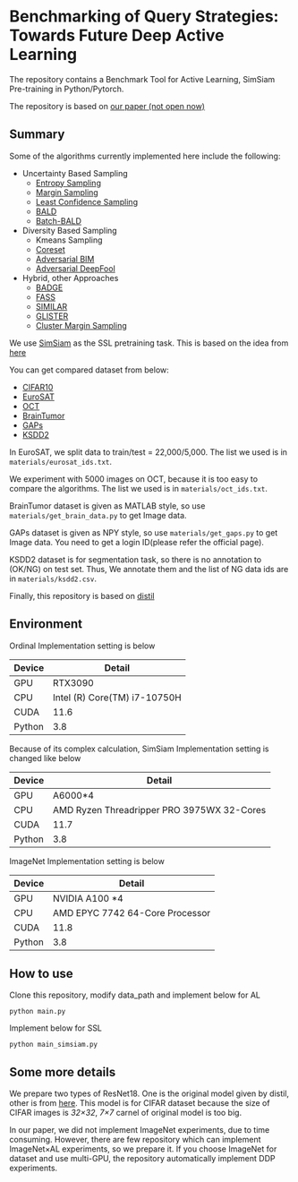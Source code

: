 # Benchmarking of Query Strategies: Towards Future Deep Active Learning

The repository contains a Benchmark Tool for Active Learning, SimSiam Pre-training in Python/Pytorch.

The repository is based on [our paper (not open now)]()

## Summary

Some of the algorithms currently implemented here include the following:

- Uncertainty Based Sampling
    - [Entropy Sampling](https://people.math.harvard.edu/~ctm/home/text/others/shannon/entropy/entropy.pdf)
    - [Margin Sampling](http://ufldl.stanford.edu/housenumbers/nips2011_housenumbers.pdf)
    - [Least Confidence Sampling](https://ieeexplore.ieee.org/document/6889457)
    - [BALD](https://arxiv.org/abs/1703.02910)
    - [Batch-BALD](https://arxiv.org/abs/1906.08158)
- Diversity Based Sampling
    - Kmeans Sampling
    - [Coreset](https://arxiv.org/abs/1708.00489)
    - [Adversarial BIM](https://arxiv.org/abs/1904.00370)
    - [Adversarial DeepFool](https://arxiv.org/abs/1904.00370)
- Hybrid, other Approaches
    - [BADGE](https://arxiv.org/abs/1906.03671)
    - [FASS](https://openreview.net/forum?id=ByZf6qZuZS)
    - [SIMILAR](https://arxiv.org/abs/2107.00717)
    - [GLISTER](https://arxiv.org/abs/2012.10630)
    - [Cluster Margin Sampling](https://arxiv.org/abs/2107.14263)

<!-- If you want to know the detail of each implementations, refer original paper or [ours](). -->

We use [SimSiam](https://github.com/facebookresearch/simsiam) as the SSL pretraining task. This is based on the idea from [here](https://arxiv.org/abs/2011.10566)

You can get compared dataset from below: 

- [CIFAR10](https://www.cs.toronto.edu/~kriz/cifar.html)
- [EuroSAT](https://github.com/phelber/EuroSAT)
- [OCT](https://www.kaggle.com/datasets/paultimothymooney/kermany2018)
- [BrainTumor](https://figshare.com/articles/dataset/brain_tumor_dataset/1512427)
- [GAPs](https://www.tu-ilmenau.de/universitaet/fakultaeten/fakultaet-informatik-und-automatisierung/profil/institute-und-fachgebiete/institut-fuer-technische-informatik-und-ingenieurinformatik/fachgebiet-neuroinformatik-und-kognitive-robotik/data-sets-code/german-asphalt-pavement-distress-dataset-gaps)
- [KSDD2](https://www.vicos.si/resources/kolektorsdd2/)

In EuroSAT, we split data to train/test = 22,000/5,000. The list we used is in ```materials/eurosat_ids.txt```.

We experiment with 5000 images on OCT, because it is too easy to compare the algorithms.
The list we used is in ```materials/oct_ids.txt```.

BrainTumor dataset is given as MATLAB style, so use ```materials/get_brain_data.py``` to get Image data.

GAPs dataset is given as NPY style, so use ```materials/get_gaps.py``` to get Image data. You need to get a login ID(please refer the official page).

KSDD2 dataset is for segmentation task, so there is no annotation to (OK/NG) on test set.
Thus, We annotate them and the list of NG data ids are in ```materials/ksdd2.csv```.

Finally, this repository is based on [distil](https://github.com/decile-team/distil)



## Environment
Ordinal Implementation setting is below

|  Device |  Detail  |
|  --  |  --  |
|  GPU  |  RTX3090  |
|  CPU  |  Intel (R) Core(TM) i7-10750H  |
|  CUDA  |  11.6  |
|  Python  |  3.8  |

Because of its complex calculation, SimSiam Implementation setting is changed like below

|  Device |  Detail  |
|  --  |  --  |
|  GPU  |  A6000*4  |
|  CPU  |  AMD Ryzen Threadripper PRO 3975WX 32-Cores  |
|  CUDA  |  11.7  |
|  Python  |  3.8  |

ImageNet Implementation setting is below

|  Device |  Detail  |
|  --  |  --  |
|  GPU  |  NVIDIA A100 *4  |
|  CPU  |  AMD EPYC 7742 64-Core Processor  |
|  CUDA  |  11.8  |
|  Python  |  3.8  |

## How to use
Clone this repository, modify data_path and implement below for AL

```python main.py```

Implement below for SSL

```python main_simsiam.py```

## Some more details

We prepare two types of ResNet18. One is the original model given by distil, other is from [here](https://github.com/kuangliu/pytorch-cifar).
This model is for CIFAR dataset because the size of CIFAR images is *32×32*, *7×7* carnel of original model is too big.

In our paper, we did not implement ImageNet experiments, due to time consuming. However, there are few repository which can implement ImageNet×AL experiments, so we prepare it. If you choose ImageNet for dataset and use multi-GPU, the repository automatically implement DDP experiments.